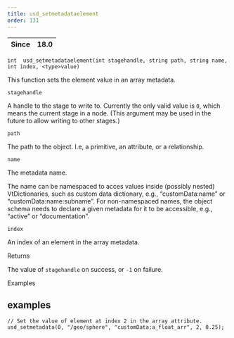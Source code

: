 ```yaml
---
title: usd_setmetadataelement
order: 131
---
```

| Since | 18.0 |
| --- | --- |

`int  usd_setmetadataelement(int stagehandle, string path, string name, int index, <type>value)`

This function sets the element value in an array metadata.

`stagehandle`

A handle to the stage to write to. Currently the only valid value is `0`, which means the current stage in a node. (This argument may be used in the future to allow writing to other stages.)

`path`

The path to the object. I.e, a primitive, an attribute, or a relationship.

`name`

The metadata name.

The name can be namespaced to acces values inside (possibly nested) VtDictionaries, such as custom data dictionary, e.g., “customData:name” or “customData:name:subname”. For non-namespaced names, the object schema needs to declare a given metadata for it to be accessible, e.g., “active” or “documentation”.

`index`

An index of an element in the array metadata.

Returns

The value of `stagehandle` on success, or `-1` on failure.

Examples

## examples

```vex
// Set the value of element at index 2 in the array attribute.
usd_setmetadata(0, "/geo/sphere", "customData:a_float_arr", 2, 0.25);

```

